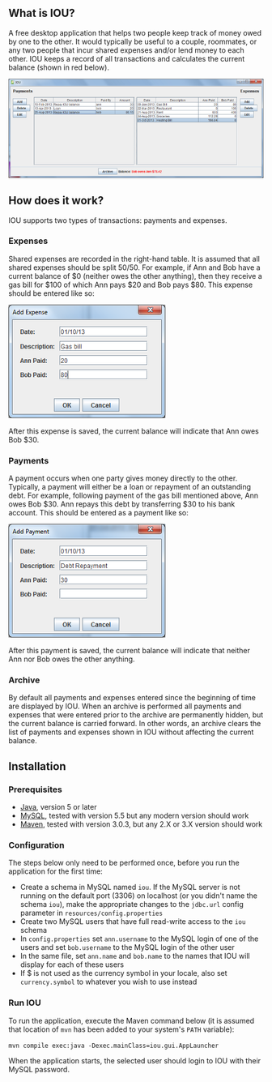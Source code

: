 ## What is IOU?
A free desktop application that helps two people keep track of money owed by one to the other. It would typically be
useful to a couple, roommates, or any two people that incur shared expenses and/or lend money to each other. IOU
keeps a record of all transactions and calculates the current balance (shown in red below).

![Expense](docs/screenshot.png)

## How does it work?
IOU supports two types of transactions: payments and expenses.

### Expenses
Shared expenses are recorded in the right-hand table. It is assumed that all shared expenses should be
split 50/50. For example, if Ann and Bob have a current balance of $0 (neither owes the other anything), then they
receive a gas bill for $100 of which Ann pays $20 and Bob pays $80. This expense should be entered like so:

![Expense](docs/expense.png)

After this expense is saved, the current balance will indicate that Ann owes Bob $30.

### Payments

A payment occurs when one party gives money directly to the other. Typically, a payment will either be a loan or repayment
of an outstanding debt. For example, following payment of the gas bill mentioned above, Ann owes Bob $30. Ann repays this
debt by transferring $30 to his bank account. This should be entered as a payment like so:

![Payment](docs/payment.png)

After this payment is saved, the current balance will indicate that neither Ann nor Bob owes the other anything.

### Archive

By default all payments and expenses entered since the beginning of time are displayed by IOU. When an archive
is performed all payments and expenses that were entered prior to the archive are permanently hidden, but the current
balance is carried forward. In other words, an archive clears the list of payments and expenses shown in IOU without
affecting the current balance.

## Installation

### Prerequisites

* [Java](http://www.oracle.com/technetwork/java/javase/downloads/index.html), version 5 or later
* [MySQL](http://dev.mysql.com/downloads/mysql/), tested with version 5.5 but any modern version should work
* [Maven](http://maven.apache.org/download.cgi), tested with version 3.0.3, but any 2.X or 3.X version should work

### Configuration

The steps below only need to be performed once, before you run the application for the first time:

* Create a schema in MySQL named `iou`. If the MySQL server is not running on the default port (3306) on localhost
(or you didn't name the schema `iou`), make the appropriate changes to the `jdbc.url` config parameter in `resources/config.properties`
* Create two MySQL users that have full read-write access to the `iou` schema
* In `config.properties` set `ann.username` to the MySQL login of one of the users and set `bob.username` to the
MySQL login of the other user
* In the same file, set `ann.name` and `bob.name` to the names that IOU will display for each of these users
* If $ is not used as the currency symbol in your locale, also set `currency.symbol` to whatever you wish to use instead

### Run IOU

To run the application, execute the Maven command below (it is assumed that location of `mvn` has been added
to your system's `PATH` variable):

`mvn compile exec:java -Dexec.mainClass=iou.gui.AppLauncher`

When the application starts, the selected user should login to IOU with their MySQL password.